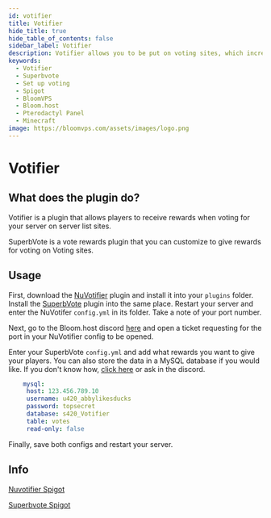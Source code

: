 ```yaml
---
id: votifier
title: Votifier
hide_title: true
hide_table_of_contents: false
sidebar_label: Votifier
description: Votifier allows you to be put on voting sites, which increases your servers visibility. Superbvote allows you to give rewards for players to vote.
keywords:
  - Votifier
  - Superbvote
  - Set up voting
  - Spigot
  - BloomVPS
  - Bloom.host
  - Pterodactyl Panel
  - Minecraft
image: https://bloomvps.com/assets/images/logo.png
---
```

# **Votifier**

## What does the plugin do?

Votifier is a plugin that allows players to receive rewards when voting for your server on server list sites.  

SuperbVote is a vote rewards plugin that you can customize to give rewards for voting on Voting sites.  

## Usage
First, download the [NuVotifier](https://www.spigotmc.org/resources/nuvotifier.13449/) plugin and install it into your `plugins` folder. Install the [SuperbVote](https://www.spigotmc.org/resources/superbvote.11626/) plugin into the same place. Restart your server and enter the NuVotifer `config.yml` in its folder. Take a note of your port number.  

Next, go to the Bloom.host discord [here](https://discord.gg/bloom) and open a ticket requesting for the port in your NuVotifier config to be opened.  

Enter your SuperbVote `config.yml` and add what rewards you want to give your players. You can also store the data in a MySQL database if you would like. If you don't know how, [click here](https://docs.bloom.host/plugins) or ask in the discord.  
```YAML
    mysql:
     host: 123.456.789.10
     username: u420_abbylikesducks
     password: topsecret
     database: s420_Votifier
     table: votes
     read-only: false
```

Finally, save both configs and restart your server.  

## Info

[Nuvotifier Spigot](https://www.spigotmc.org/resources/nuvotifier.13449/)  

[Superbvote Spigot](https://www.spigotmc.org/resources/superbvote.11626/)
